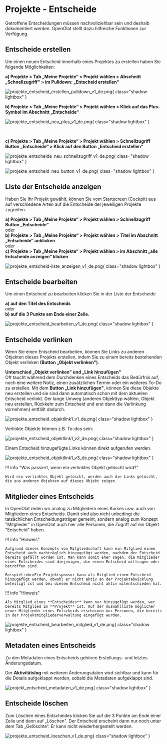 # Projekte - Entscheide


Getroffene Entscheidungen müssen nachvollziehbar sein und deshalb dokumentiert werden. OpenOlat stellt dazu hilfreiche Funktionen zur Verfügung.

## Entscheide erstellen

Um einen neuen Entscheid innerhalb eines Projektes zu erstellen haben Sie folgende Möglichkeiten:

**a) Projekte > Tab „Meine Projekte“ > Projekt wählen > Abschnitt „Schnellzugriff" > im Pulldown: „Entscheid erstellen“**

![projekte_entscheid_erstellen_pulldown_v1_de.png](assets/projekte_entscheid_erstellen_pulldown_v1_de.png){ class="shadow lightbox" }

**b) Projekte > Tab „Meine Projekte“ > Projekt wählen > Klick auf das Plus-Symbol im Abschnitt „Entscheide“**

![projekte_entscheid_neu_plus_v1_de.png](assets/projekte_entscheid_neu_plus_v1_de.png){ class="shadow lightbox" }

<br>

**c) Projekte > Tab „Meine Projekte“ > Projekt wählen > Schnellzugriff Button „Entscheide“ > Klick auf den Button „Entscheid erstellen“**

![projekte_entscheide_neu_schnellzugriff_v1_de.png](assets/projekte_entscheide_neu_schnellzugriff_v1_de.png){ class="shadow lightbox" }

![projekte_entscheid_neu_button_v1_de.png](assets/projekte_entscheid_neu_button_v1_de.png){ class="shadow lightbox" }


## Liste der Entscheide anzeigen

Haben Sie Ihr Projekt gewählt, können Sie vom Startscreen (Cockpit) aus auf verschiedene Arten auf die Entscheide der jeweiligen Projekte zugreifen.

**a) Projekte > Tab „Meine Projekte“ > Projekt wählen > Schnellzugriff Button „Entscheide“**<br>
oder<br>
**b) Projekte > Tab „Meine Projekte“ > Projekt wählen > Titel im Abschnitt „Entscheide“ anklicken**<br>
oder<br>
**c) Projekte > Tab „Meine Projekte“ > Projekt wählen > im Abschnitt „alle Entscheide anzeigen“ klicken**

![projekte_entscheid-liste_anzeigen_v1_de.png](assets/projekte_entscheid-liste_anzeigen_v1_de.png){ class="shadow lightbox" }


## Entscheide bearbeiten

Um einen Entscheid zu bearbeiten klicken Sie in der Liste der Entscheide

**a) auf den Titel des Entscheids**<br>
oder<br>
**b) auf die 3 Punkte am Ende einer Zeile.**

![projekte_entscheid_bearbeiten_v1_de.png](assets/projekte_entscheid_bearbeiten_v1_de.png){ class="shadow lightbox" }


## Entscheide verlinken

Wenn Sie einen Entscheid bearbeiten, können Sie Links zu anderen Objekten dieses Projekts erstellen, indem Sie zu einem bereits bestehenden Objekt verlinken **(Button „Objekt verlinken")**.

**Unterschied „Objekt verlinken" und „Link hinzufügen"**<br>
Oft taucht während dem Durchdenken eines Entscheids das Bedürfnis auf, noch eine weitere Notiz, einen zusätzlichen Termin oder ein weiteres To-Do zu erstellen.
Mit dem **Button „Link hinzufügen"**, können Sie diese Objekte neu erstellen und sie sind dann automatisch schon mit dem aktuellen Entscheid verlinkt. Der lange Umweg (anderen Objekttyp wählen, Objekt neu erstellen, Rückkehr zum Entscheid und erst dann die Verlinkung vornehmen) entfällt dadurch.


![projekte_entscheid_objektlink1_v1_de.png](assets/projekte_entscheid_objektlink1_v1_de.png){ class="shadow lightbox" }

Verlinkte Objekte können z.B. To-dos sein: 

![projekte_entscheid_objektlink1_v2_de.png](assets/projekte_entscheid_objektlink2_v1_de.png){ class="shadow lightbox" }

Einem Entscheid hinzugefügte Links können direkt aufgerufen werden.

![projekte_entscheid_objektlink1_v3_de.png](assets/projekte_entscheid_objektlink3_v1_de.png){ class="shadow lightbox" }

!!! info "Was passiert, wenn ein verlinktes Objekt gelöscht wird?"

    Wird ein verlinktes Objekt gelöscht, werden auch die Links gelöscht, die aus anderen Objekten auf dieses Objekt zeigen.


## Mitglieder eines Entscheids

In OpenOlat reden wir analog zu Mitgliedern eines Kurses usw. auch von Mitgliedern eines Entscheids. Damit sind also nicht unbedingt die tatsächlichen Entscheidungsträger gemeint, sondern analog zum Konzept "Mitglieder" in OpenOlat auch hier alle Personen, die Zugriff auf ein Objekt "Entscheid" haben.

!!! info "Hinweis"

    Aufgrund dieses Konzepts von Mitgliedschaft kann ein Mitglied einem Entscheid auch nachträglich hinzugefügt werden, nachdem der Entscheid bereits gefällt worden ist. Man kann somit eher sagen, die Mitglieder eines Entscheides sind diejenigen, die einen Entscheid mittragen oder betroffen sind.
    
    Beispiel:<br>Ein Projektsponsor kann als Mitglied einem Entscheid hinzugefügt werden, obwohl er nicht aktiv an der Projektabwicklung beteiligt ist und bei diesem Entscheid nicht aktiv mitentschieden hat.


!!! info "Hinweis"

    Als Mitglied eines **Entscheides** kann nur hinzugefügt werden, wer bereits Mitglied im **Projekt** ist. Auf der Auswahlliste möglicher neuer Mitglieder eines Entscheids erscheinen nur Personen, die bereits in der Projektmitgliederverwaltung eingefügt wurden.


![projekte_entscheid_bearbeiten_mitglied_v1_de.png](assets/projekte_entscheid_bearbeiten_mitglied_v1_de.png){ class="shadow lightbox" }


## Metadaten eines Entscheids

Zu den Metadaten eines Entscheids gehören Erstellungs- und letztes Änderungsdatum.

Der **Aktivitätslog** mit weiteren Änderungsdaten wird sichtbar und kann für die Details aufgeklappt werden, sobald die Metadaten aufgeklappt sind.

![projekt_entscheid_metadaten_v1_de.png](assets/projekt_entscheid_metadaten_v1_de.png){ class="shadow lightbox" }



## Entscheide löschen

Zum Löschen eines Entscheides klicken Sie auf die 3 Punkte am Ende einer Zeile und dann auf „Löschen". Der Entscheid erscheint dann nur noch unter dem Tab „Gelöschte“. Er kann nicht wiederhergestellt werden.

![projekte_entscheid_loeschen_v1_de.png](assets/projekte_entscheid_loeschen_v1_de.png){ class="shadow lightbox" }
